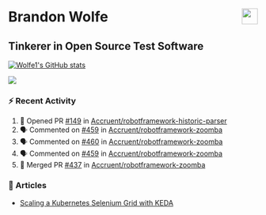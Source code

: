 Brandon Wolfe <a href="https://www.linkedin.com/in/brandon-wolfe1" target="_blank" rel="noreferrer"><img src="https://raw.githubusercontent.com/danielcranney/readme-generator/main/public/icons/socials/linkedin.svg" width="32" height="32" align="right"/></a>
==============================
Tinkerer in Open Source Test Software
-----------------------------

<p align="left"><a href="http://www.github.com/Wolfe1"><img src="https://github-readme-stats.vercel.app/api?username=Wolfe1&show_icons=true&hide=&count_private=true&title_color=0891b2&text_color=ffffff&icon_color=0891b2&bg_color=1c1917&hide_border=true&show_icons=true" alt="Wolfe1's GitHub stats" /></a></p>
<p align="left"><a href="http://www.github.com/Wolfe1"><img src="https://github-readme-streak-stats.herokuapp.com/?user=Wolfe1&stroke=ffffff&background=1c1917&ring=0891b2&fire=0891b2&currStreakNum=ffffff&currStreakLabel=0891b2&sideNums=ffffff&sideLabels=ffffff&dates=ffffff&hide_border=true" /></a></p>

### :zap: Recent Activity
<!--START_SECTION:activity-->
1. 💪 Opened PR [#149](undefined) in [Accruent/robotframework-historic-parser](https://github.com/Accruent/robotframework-historic-parser)
2. 🗣 Commented on [#459](https://github.com/Accruent/robotframework-zoomba/pull/459#issuecomment-3386875040) in [Accruent/robotframework-zoomba](https://github.com/Accruent/robotframework-zoomba)
3. 🗣 Commented on [#460](https://github.com/Accruent/robotframework-zoomba/pull/460#issuecomment-3386372053) in [Accruent/robotframework-zoomba](https://github.com/Accruent/robotframework-zoomba)
4. 🗣 Commented on [#459](https://github.com/Accruent/robotframework-zoomba/pull/459#issuecomment-3386370845) in [Accruent/robotframework-zoomba](https://github.com/Accruent/robotframework-zoomba)
5. 🎉 Merged PR [#437](https://github.com/Accruent/robotframework-zoomba/pull/437) in [Accruent/robotframework-zoomba](https://github.com/Accruent/robotframework-zoomba)
<!--END_SECTION:activity-->

### :newspaper: Articles
- [Scaling a Kubernetes Selenium Grid with KEDA](https://www.linkedin.com/pulse/scaling-kubernetes-selenium-grid-keda-brandon-wolfe)

